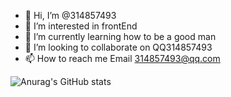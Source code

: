 - 👋 Hi, I’m @314857493
- 👀 I’m interested in frontEnd
- 🌱 I’m currently learning how to be a good man
- 💞️ I’m looking to collaborate on QQ314857493
- 📫 How to reach me Email 314857493@qq.com

<!---
314857493/314857493 is a ✨ special ✨ repository because its `README.md` (this file) appears on your GitHub profile.
You can click the Preview link to take a look at your changes.
--->
![Anurag's GitHub stats](https://github-readme-stats.vercel.app/api?username=314857493&show_icons=true&theme=radical)

